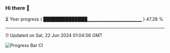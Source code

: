 ### Hi there 👋

⏳ Year progress { ██████████████▁▁▁▁▁▁▁▁▁▁▁▁▁▁▁▁ } 47.28 %

---

⏰ Updated on Sat, 22 Jun 2024 01:04:56 GMT

![Progress Bar CI](https://github.com/liununu/liununu/workflows/Progress%20Bar%20CI/badge.svg)
